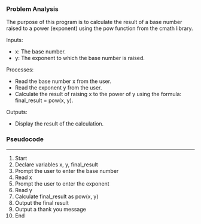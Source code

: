 ### Problem Analysis
The purpose of this program is to calculate the result of a base number raised to a power (exponent) using the pow function from the cmath library. 

Inputs:
- x: The base number.
- y: The exponent to which the base number is raised.

Processes:
- Read the base number x from the user.
- Read the exponent y from the user.
- Calculate the result of raising x to the power of y using the formula: final_result = pow(x, y).

Outputs:
- Display the result of the calculation.

### Pseudocode
---

1. Start
2. Declare variables x, y, final_result
3. Prompt the user to enter the base number
4. Read x
5. Prompt the user to enter the exponent
6. Read y
7. Calculate final_result as pow(x, y)
8. Output the final result
9. Output a thank you message
10. End

